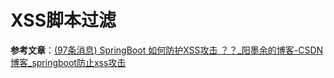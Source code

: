 # XSS脚本过滤

**参考文章**：[(97条消息) SpringBoot 如何防护XSS攻击 ？？_阳墨余的博客-CSDN博客_springboot防止xss攻击](https://blog.csdn.net/weixin_43452424/article/details/111600608)

